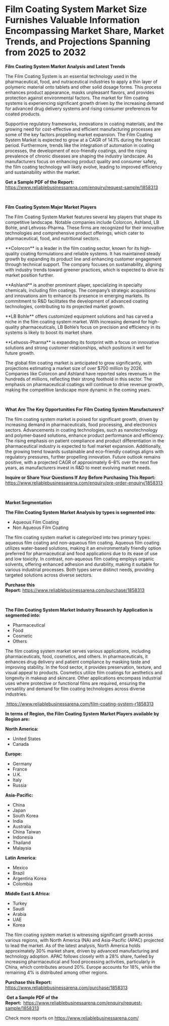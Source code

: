 <p><h1>Film Coating System Market Size Furnishes Valuable Information Encompassing Market Share, Market Trends, and Projections Spanning from 2025 to 2032</h1></p><p><strong>Film Coating System Market Analysis and Latest Trends</strong></p>
<p><p>The Film Coating System is an essential technology used in the pharmaceutical, food, and nutraceutical industries to apply a thin layer of polymeric material onto tablets and other solid dosage forms. This process enhances product appearance, masks unpleasant flavors, and provides protection against environmental factors. The market for film coating systems is experiencing significant growth driven by the increasing demand for advanced drug delivery systems and rising consumer preferences for coated products.</p><p>Supportive regulatory frameworks, innovations in coating materials, and the growing need for cost-effective and efficient manufacturing processes are some of the key factors propelling market expansion. The Film Coating System Market is expected to grow at a CAGR of 14.1% during the forecast period. Furthermore, trends like the integration of automation in coating processes, the development of eco-friendly coatings, and the rising prevalence of chronic diseases are shaping the industry landscape. As manufacturers focus on enhancing product quality and consumer safety, the film coating technology will likely evolve, leading to improved efficiency and sustainability within the market.</p></p>
<p><strong>Get a Sample PDF of the Report:&nbsp;</strong> <a href="https://www.reliablebusinessarena.com/enquiry/request-sample/1858313?utm_campaign=2515&utm_medium=2&utm_source=Github&utm_content=ia&utm_term=02042025&utm_id=film-coating-system">https://www.reliablebusinessarena.com/enquiry/request-sample/1858313</a></p>
<p>&nbsp;</p>
<p><strong>Film Coating System Major Market Players</strong></p>
<p><p>The Film Coating System Market features several key players that shape its competitive landscape. Notable companies include Colorcon, Ashland, LB Bohle, and Lehvoss-Pharma. These firms are recognized for their innovative technologies and comprehensive product offerings, which cater to pharmaceutical, food, and nutritional sectors.</p><p>**Colorcon** is a leader in the film coating sector, known for its high-quality coating formulations and reliable systems. It has maintained steady growth by expanding its product line and enhancing customer engagement through technical support. The company focuses on sustainability, aligning with industry trends toward greener practices, which is expected to drive its market position further.</p><p>**Ashland** is another prominent player, specializing in specialty chemicals, including film coatings. The company’s strategic acquisitions and innovations aim to enhance its presence in emerging markets. Its commitment to R&D facilitates the development of advanced coating technologies, contributing to its projected market growth.</p><p>**LB Bohle** offers customized equipment solutions and has carved a niche in the film coating system market. With increasing demand for high-quality pharmaceuticals, LB Bohle’s focus on precision and efficiency in its systems is likely to boost its market share.</p><p>**Lehvoss-Pharma** is expanding its footprint with a focus on innovative solutions and strong customer relationships, which positions it well for future growth. </p><p>The global film coating market is anticipated to grow significantly, with projections estimating a market size of over $700 million by 2026. Companies like Colorcon and Ashland have reported sales revenues in the hundreds of millions, reflecting their strong foothold in this sector. The emphasis on pharmaceutical coatings will continue to drive revenue growth, making the competitive landscape more dynamic in the coming years.</p></p>
<p>&nbsp;</p>
<p><strong>What Are The Key Opportunities For Film Coating System Manufacturers?</strong></p>
<p><p>The film coating system market is poised for significant growth, driven by increasing demand in pharmaceuticals, food processing, and electronics sectors. Advancements in coating technologies, such as nanotechnology and polymer-based solutions, enhance product performance and efficiency. The rising emphasis on patient compliance and product differentiation in the pharmaceutical industry is expected to fuel market expansion. Additionally, the growing trend towards sustainable and eco-friendly coatings aligns with regulatory pressures, further propelling innovation. Future outlook remains positive, with a projected CAGR of approximately 6–8% over the next five years, as manufacturers invest in R&D to meet evolving market needs.</p></p>
<p><strong>Inquire or Share Your Questions If Any Before Purchasing This Report:</strong> <a href="https://www.reliablebusinessarena.com/enquiry/pre-order-enquiry/1858313?utm_campaign=2515&utm_medium=2&utm_source=Github&utm_content=ia&utm_term=02042025&utm_id=film-coating-system">https://www.reliablebusinessarena.com/enquiry/pre-order-enquiry/1858313</a></p>
<p>&nbsp;</p>
<p><strong>Market Segmentation</strong></p>
<p><strong>The Film Coating System Market Analysis by types is segmented into:</strong></p>
<p><ul><li>Aqueous Film Coating</li><li>Non Aqueous Film Coating</li></ul></p>
<p><p>The film coating system market is categorized into two primary types: aqueous film coating and non-aqueous film coating. Aqueous film coating utilizes water-based solutions, making it an environmentally friendly option preferred for pharmaceutical and food applications due to its ease of use and low toxicity. In contrast, non-aqueous film coating employs organic solvents, offering enhanced adhesion and durability, making it suitable for various industrial processes. Both types serve distinct needs, providing targeted solutions across diverse sectors.</p></p>
<p><strong>Purchase this Report:&nbsp;</strong><a href="https://www.reliablebusinessarena.com/purchase/1858313?utm_campaign=2515&utm_medium=2&utm_source=Github&utm_content=ia&utm_term=02042025&utm_id=film-coating-system">https://www.reliablebusinessarena.com/purchase/1858313</a></p>
<p>&nbsp;</p>
<p><strong>The Film Coating System Market Industry Research by Application is segmented into:</strong></p>
<p><ul><li>Pharmaceutical</li><li>Food</li><li>Cosmetic</li><li>Others</li></ul></p>
<p><p>The film coating system market serves various applications, including pharmaceuticals, food, cosmetics, and others. In pharmaceuticals, it enhances drug delivery and patient compliance by masking taste and improving stability. In the food sector, it provides preservation, texture, and visual appeal to products. Cosmetics utilize film coatings for aesthetics and longevity in makeup and skincare. Other applications encompass industrial uses where protective or functional films are required, ensuring the versatility and demand for film coating technologies across diverse industries.</p></p>
<p><a href="https://www.reliablebusinessarena.com/film-coating-system-r1858313?utm_campaign=2515&utm_medium=2&utm_source=Github&utm_content=ia&utm_term=02042025&utm_id=film-coating-system">&nbsp;https://www.reliablebusinessarena.com/film-coating-system-r1858313</a></p>
<p><strong>In terms of Region, the Film Coating System Market Players available by Region are:</strong></p>
<p>
    <p> <strong> North America: </strong>
        <ul>
            <li>United States</li>
            <li>Canada</li>
        </ul>
        </p> 
    <p> <strong> Europe: </strong>
        <ul>
            <li>Germany</li>
            <li>France</li>
            <li>U.K.</li>
            <li>Italy</li>
            <li>Russia</li>
        </ul>
        </p> 
    <p> <strong> Asia-Pacific: </strong>
        <ul>
            <li>China</li>
            <li>Japan</li>
            <li>South Korea</li>
            <li>India</li>
            <li>Australia</li>
            <li>China Taiwan</li>
            <li>Indonesia</li>
            <li>Thailand</li>
            <li>Malaysia</li>
        </ul>
        </p> 
    <p> <strong> Latin America: </strong>
        <ul>
            <li>Mexico</li>
            <li>Brazil</li>
            <li>Argentina Korea</li>
            <li>Colombia</li>
        </ul>
        </p> 
    <p> <strong> Middle East & Africa: </strong>
        <ul>
            <li>Turkey</li>
            <li>Saudi</li>
            <li>Arabia</li>
            <li>UAE</li>
            <li>Korea</li>
        </ul>
    </p>
    </p>
<p><p>The film coating system market is witnessing significant growth across various regions, with North America (NA) and Asia-Pacific (APAC) projected to lead the market. As of the latest analysis, North America holds approximately 30% market share, driven by advanced manufacturing and technology adoption. APAC follows closely with a 28% share, fueled by increasing pharmaceutical and food processing activities, particularly in China, which contributes around 20%. Europe accounts for 18%, while the remaining 4% is distributed among other regions.</p></p>
<p><strong>Purchase this Report: </strong><a href="https://www.reliablebusinessarena.com/purchase/1858313?utm_campaign=2515&utm_medium=2&utm_source=Github&utm_content=ia&utm_term=02042025&utm_id=film-coating-system">https://www.reliablebusinessarena.com/purchase/1858313</a></p>
<p>&nbsp;<strong>Get a Sample PDF of the Report:&nbsp;&nbsp;</strong><a href="https://www.reliablebusinessarena.com/enquiry/request-sample/1858313?utm_campaign=2515&utm_medium=2&utm_source=Github&utm_content=ia&utm_term=02042025&utm_id=film-coating-system">https://www.reliablebusinessarena.com/enquiry/request-sample/1858313</a></p>
<p><strong></strong></p>
<p>Check more reports on <a href="https://www.reliablebusinessarena.com/?utm_campaign=2515&utm_medium=2&utm_source=Github&utm_content=ia&utm_term=02042025&utm_id=film-coating-system">https://www.reliablebusinessarena.com/</a></p>